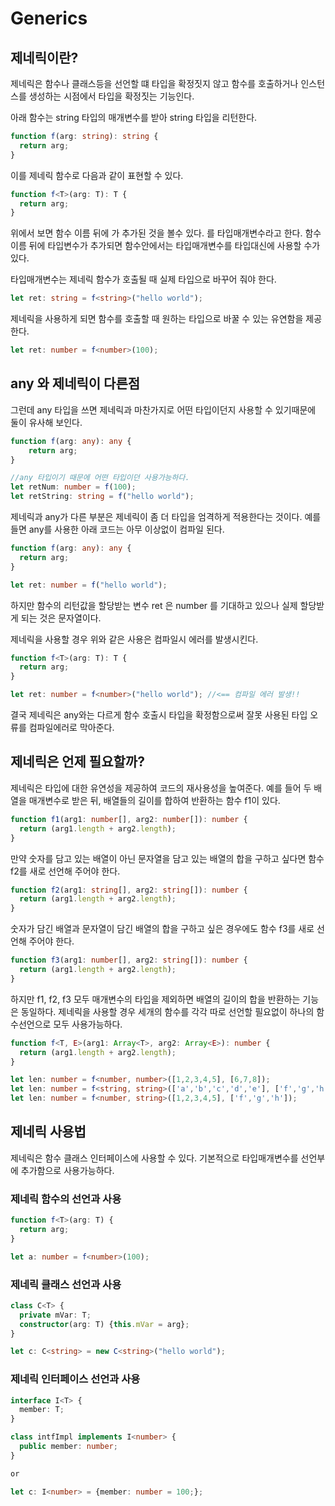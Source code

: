 # Generics

## 제네릭이란?
제네릭은 함수나 클래스등을 선언할 떄 타입을 확정짓지 않고 함수를 호출하거나 인스턴스를 생성하는 시점에서 타입을 확정짓는 기능인다.

아래 함수는 string 타입의 매개변수를 받아 string 타입을 리턴한다.
```TypeScript
function f(arg: string): string {
  return arg;
}
```

이를 제네릭 함수로 다음과 같이 표현할 수 있다.
```TypeScript
function f<T>(arg: T): T {
  return arg;
}
```

위에서 보면 함수 이름 뒤에 <T> 가 추가된 것을 볼수 있다. <T> 를 타입매개변수라고 한다.
함수이름 뒤에 타입변수가 추가되면 함수안에서는 타입매개변수를 타입대신에 사용할 수가 있다.

타입매개변수는 제네릭 함수가 호출될 때 실제 타입으로 바꾸어 줘야 한다.
```TypeScript
let ret: string = f<string>("hello world");
```

제네릭을 사용하게 되면 함수를 호출할 때 원하는 타입으로 바꿀 수 있는 유연함을 제공한다.
```TypeScript
let ret: number = f<number>(100);
```
## any 와 제네릭이 다른점
그런데 any 타입을 쓰면 제네릭과 마찬가지로 어떤 타입이던지 사용할 수 있기때문에 둘이 유사해 보인다.
```TypeScript
function f(arg: any): any {
    return arg;
}

//any 타입이기 때문에 어떤 타입이던 사용가능하다.
let retNum: number = f(100);
let retString: string = f("hello world");
```

제네릭과 any가 다른 부분은 제네릭이 좀 더 타입을 엄격하게 적용한다는 것이다.
예를 들면 any를 사용한 아래 코드는 아무 이상없이 컴파일 된다.
```TypeScript
function f(arg: any): any {
  return arg;
}

let ret: number = f("hello world");
```
하지만 함수의 리턴값을 할당받는 변수 ret 은 number 를 기대하고 있으나 실제 할당받게 되는 것은 문자열이다.

제네릭을 사용할 경우 위와 같은 사용은 컴파일시 에러를 발생시킨다.
```TypeScript
function f<T>(arg: T): T {
  return arg;
}

let ret: number = f<number>("hello world"); //<== 컴파일 에러 발생!!
```
결국 제네릭은 any와는 다르게 함수 호출시 타입을 확정함으로써 잘못 사용된 타입 오류를 컴파일에러로 막아준다.

## 제네릭은 언제 필요할까?
제네릭은 타입에 대한 유연성을 제공하여 코드의 재사용성을 높여준다. 
예를 들어 두 배열을 매개변수로 받은 뒤, 배열들의 길이를 합하여 반환하는 함수 f1이 있다.
```TypeScript
function f1(arg1: number[], arg2: number[]): number {
  return (arg1.length + arg2.length);
}
```
만약 숫자를 담고 있는 배열이 아닌 문자열을 담고 있는 배열의 합을 구하고 싶다면 함수 f2를 새로 선언해 주어야 한다.
```TypeScript
function f2(arg1: string[], arg2: string[]): number {
  return (arg1.length + arg2.length);
}
```
숫자가 담긴 배열과 문자열이 담긴 배열의 합을 구하고 싶은 경우에도 함수 f3를 새로 선언해 주어야 한다.
```TypeScript
function f3(arg1: number[], arg2: string[]): number {
  return (arg1.length + arg2.length);
}
```
하지만 f1, f2, f3 모두 매개변수의 타입을 제외하면 배열의 길이의 합을 반환하는 기능은 동일하다. 
제네릭을 사용할 경우 세개의 함수를 각각 따로 선언할 필요없이 하나의 함수선언으로 모두 사용가능하다.

```TypeScript
function f<T, E>(arg1: Array<T>, arg2: Array<E>): number {
  return (arg1.length + arg2.length);
}

let len: number = f<number, number>([1,2,3,4,5], [6,7,8]);
let len: number = f<string, string>(['a','b','c','d','e'], ['f','g','h']);
let len: number = f<number, string>([1,2,3,4,5], ['f','g','h']);
```
## 제네릭 사용법

제네릭은 함수 클래스 인터페이스에 사용할 수 있다. 기본적으로 타입매개변수를 선언부에 추가함으로 사용가능하다.

### 제네릭 함수의 선언과 사용
```TypeScript
function f<T>(arg: T) {
  return arg;
}

let a: number = f<number>(100);
```

### 제네릭 클래스 선언과 사용
```TypeScript
class C<T> {
  private mVar: T;
  constructor(arg: T) {this.mVar = arg};
}

let c: C<string> = new C<string>("hello world"); 
```

### 제네릭 인터페이스 선언과 사용
```TypeScript
interface I<T> {
  member: T;
}

class intfImpl implements I<number> {
  public member: number;
}

or

let c: I<number> = {member: number = 100;};
```


